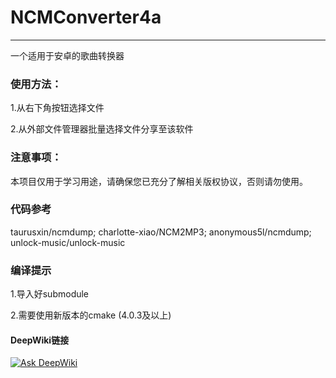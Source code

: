 # NCMConverter4a
---
一个适用于安卓的歌曲转换器
### 使用方法：
1.从右下角按钮选择文件

2.从外部文件管理器批量选择文件分享至该软件
### 注意事项：
本项目仅用于学习用途，请确保您已充分了解相关版权协议，否则请勿使用。
### 代码参考
taurusxin/ncmdump; charlotte-xiao/NCM2MP3; anonymous5l/ncmdump; unlock-music/unlock-music
### 编译提示
1.导入好submodule

2.需要使用新版本的cmake (4.0.3及以上)

#### DeepWiki链接
[![Ask DeepWiki](https://deepwiki.com/badge.svg)](https://deepwiki.com/cdb96/NCMConverter4a)
